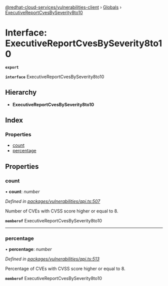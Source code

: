 [@redhat-cloud-services/vulnerabilities-client](../README.md) › [Globals](../globals.md) › [ExecutiveReportCvesBySeverity8to10](executivereportcvesbyseverity8to10.md)

# Interface: ExecutiveReportCvesBySeverity8to10

**`export`** 

**`interface`** ExecutiveReportCvesBySeverity8to10

## Hierarchy

* **ExecutiveReportCvesBySeverity8to10**

## Index

### Properties

* [count](executivereportcvesbyseverity8to10.md#count)
* [percentage](executivereportcvesbyseverity8to10.md#percentage)

## Properties

###  count

• **count**: *number*

*Defined in [packages/vulnerabilities/api.ts:507](https://github.com/Hyperkid123/javascript-clients/blob/master/packages/vulnerabilities/api.ts#L507)*

Number of CVEs with CVSS score higher or equal to 8.

**`memberof`** ExecutiveReportCvesBySeverity8to10

___

###  percentage

• **percentage**: *number*

*Defined in [packages/vulnerabilities/api.ts:513](https://github.com/Hyperkid123/javascript-clients/blob/master/packages/vulnerabilities/api.ts#L513)*

Percentage of CVEs with CVSS score higher or equal to 8.

**`memberof`** ExecutiveReportCvesBySeverity8to10
